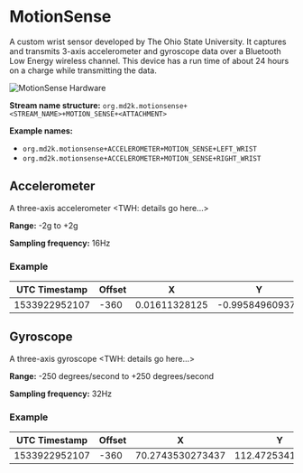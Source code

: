 # MotionSense

A custom wrist sensor developed by The Ohio State University.  It captures and
transmits 3-axis accelerometer and gyroscope data over a Bluetooth Low Energy
wireless channel. This device has a run time of about 24 hours on a charge while
transmitting the data.

![MotionSense Hardware](/images/MotionSenseWrist.png)

**Stream name structure:**
`org.md2k.motionsense+<STREAM_NAME>+MOTION_SENSE+<ATTACHMENT>`

**Example names:**
- `org.md2k.motionsense+ACCELEROMETER+MOTION_SENSE+LEFT_WRIST`
- `org.md2k.motionsense+ACCELEROMETER+MOTION_SENSE+RIGHT_WRIST`


## Accelerometer
A three-axis accelerometer <TWH: details go here...>

**Range:** -2g to +2g

**Sampling frequency:** 16Hz

### Example
| UTC Timestamp | Offset | X             | Y               | Z                |
| ------------- | ------ | ------------- | --------------- | ---------------- |
| 1533922952107 | -360   | 0.01611328125 | -0.995849609375 | -0.0215847572013 |


## Gyroscope
A three-axis gyroscope <TWH: details go here...>

**Range:** -250 degrees/second to +250 degrees/second

**Sampling frequency:** 32Hz

### Example
| UTC Timestamp | Offset | X                | Y                | Z                |
| ------------- | ------ | ---------------- | ---------------- | ---------------- |
| 1533922952107 | -360   | 70.2743530273437 | 112.472534179687 | -50.689697265625 |
